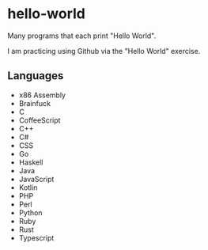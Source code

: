 # hello-world
Many programs that each print "Hello World".

I am practicing using Github via the "Hello World" exercise.

## Languages
* x86 Assembly
* Brainfuck
* C
* CoffeeScript
* C++
* C#
* CSS
* Go
* Haskell
* Java
* JavaScript
* Kotlin
* PHP
* Perl
* Python
* Ruby
* Rust
* Typescript
